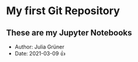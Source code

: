 # My first Git Repository

## These are my Jupyter Notebooks
- Author: Julia Grüner
- Date: 2021-03-09
:+1:
